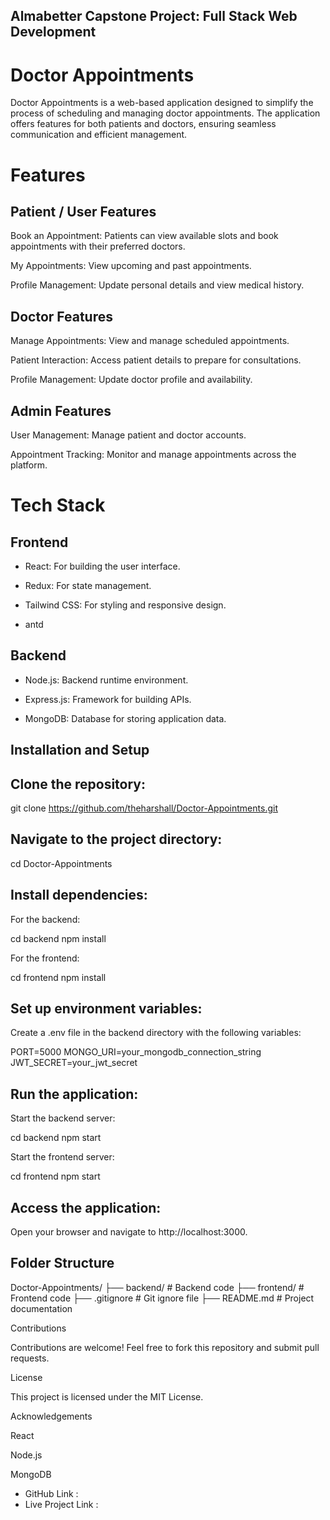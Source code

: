 

## Almabetter Capstone Project: Full Stack Web Development

# Doctor Appointments

Doctor Appointments is a web-based application designed to simplify the process of scheduling and managing doctor appointments. The application offers features for both patients and doctors, ensuring seamless communication and efficient management.

# Features

## Patient / User Features

 Book an Appointment: Patients can view available slots and book appointments with their preferred doctors.

 My Appointments: View upcoming and past appointments.

 Profile Management: Update personal details and view medical history.

## Doctor Features

 Manage Appointments: View and manage scheduled appointments.

 Patient Interaction: Access patient details to prepare for consultations.

 Profile Management: Update doctor profile and availability.

## Admin Features

 User Management: Manage patient and doctor accounts.

 Appointment Tracking: Monitor and manage appointments across the platform.

# Tech Stack

## Frontend

 - React: For building the user interface.

 - Redux: For state management.

- Tailwind CSS: For styling and responsive design.

- antd 

## Backend

- Node.js: Backend runtime environment.

- Express.js: Framework for building APIs.

- MongoDB: Database for storing application data.

## Installation and Setup

## Clone the repository:

git clone https://github.com/theharshall/Doctor-Appointments.git

## Navigate to the project directory:

cd Doctor-Appointments

## Install dependencies:

For the backend:

cd backend
npm install

For the frontend:

cd frontend
npm install

## Set up environment variables:
Create a .env file in the backend directory with the following variables:

PORT=5000
MONGO_URI=your_mongodb_connection_string
JWT_SECRET=your_jwt_secret

## Run the application:

Start the backend server:

cd backend
npm start

Start the frontend server:

cd frontend
npm start

## Access the application:
Open your browser and navigate to http://localhost:3000.

## Folder Structure

Doctor-Appointments/
├── backend/           # Backend code
├── frontend/          # Frontend code
├── .gitignore         # Git ignore file
├── README.md          # Project documentation

Contributions

Contributions are welcome! Feel free to fork this repository and submit pull requests.

License

This project is licensed under the MIT License.

Acknowledgements

React

Node.js

MongoDB

- GitHub Link :
- Live Project Link : 
